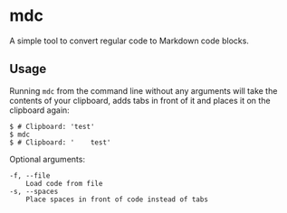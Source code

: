 # mdc

A simple tool to convert regular code to Markdown code blocks.

## Usage

Running `mdc` from the command line without any arguments will take the contents of your clipboard, adds tabs in front of it and places it on the clipboard again:

	$ # Clipboard: 'test'
	$ mdc
	$ # Clipboard: '	test'

Optional arguments:

	-f, --file
		Load code from file
	-s, --spaces
		Place spaces in front of code instead of tabs
